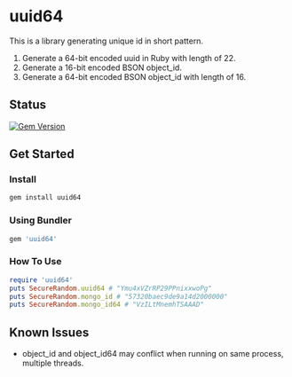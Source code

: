 # uuid64
This is a library generating unique id in short pattern.

1. Generate a 64-bit encoded uuid in Ruby with length of 22.
2. Generate a 16-bit encoded BSON object_id.
3. Generate a 64-bit encoded BSON object_id with length of 16.

## Status
[![Gem Version](https://badge.fury.io/rb/uuid64.svg)](https://badge.fury.io/rb/uuid64)

## Get Started

### Install
```bash
gem install uuid64
```

### Using Bundler
```ruby
gem 'uuid64'
```

### How To Use
```ruby
require 'uuid64'
puts SecureRandom.uuid64 # "Ymu4xVZrRP29PPnixxwoPg"
puts SecureRandom.mongo_id # "57320baec9de9a14d2000000"
puts SecureRandom.mongo_id64 # "VzILtMnemhTSAAAD"
```

## Known Issues
- object_id and object_id64 may conflict when running on same process, multiple threads.
